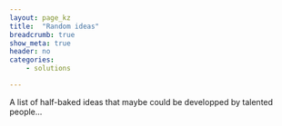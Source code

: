 ```yaml
---
layout: page_kz
title:  "Random ideas"
breadcrumb: true
show_meta: true
header: no
categories:
    - solutions

---
```


A list of half-baked ideas that maybe could be developped by talented people...